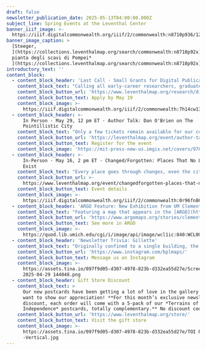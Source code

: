 ```yaml
---
draft: false
newsletter_publication_date: 2025-05-13T04:00:00.000Z
subject_line: Spring Events at the Leventhal Center
banner_iiif_image: >-
  https://iiif.digitalcommonwealth.org/iiif/2/commonwealth:n8710p936/122,117,6716,937/1400,/0/default.jpg
banner_image_caption: >
  [Steeger,
  ](https://collections.leventhalmap.org/search/commonwealth:n8710p92x)[*Nuova
  pianta degli scavi di Pompei*
  ](https://collections.leventhalmap.org/search/commonwealth:n8710p92x)[(1862)](https://collections.leventhalmap.org/search/commonwealth:n8710p92x)
introductory_text: ''
content_block:
  - content_block_header: 'Last Call · Small Grants for Digital Publications: Applications Due May 19'
    content_block_text: "Calling all early-career researchers, graduate students, and scholars! The deadline for our\_**Small Grants Fund for Early Career Digital Publications**\_is **May 19** for grant awards in the 2025–2026 academic year. The Small Grants program supports early career scholars through the process of producing a publication for general audiences in a digital format. The program is designed to catalyze creative projects which utilize a digital medium to present scholarly work through engaging, accessible, and experimental communicative modalities. Read about a past cohort of Small Grant awardees [here](https://www.leventhalmap.org/articles/small-grants-2024/).\n"
    content_block_button_url: 'https://www.leventhalmap.org/research/digital-publication-small-grants/'
    content_block_button_text: Apply by May 19
    content_block_image: >-
      https://iiif.digitalcommonwealth.org/iiif/2/commonwealth:7h14cw138/8114,449,4401,7777/,1200/0/default.jpg
  - content_block_header: >-
      In Person · May 29, 12 pm ET · Author Talk: Dan O'Brien on The
      Pointillistic City
    content_block_text: "Only a few tickets remain available for our conversation with\_**Dan O'Brien** and **Nigel Jacob** on O'Brien’s newly-released book\_*The Pointillistic City: How Microspatial Inequities Affect Well-Being in Our Communities, and What We Can Do about It.* This talk is\_free, open to the public, and will be held in person at the\_Central Library in Copley Square. **Lunch will be served and registration is required to attend.**\n\nDr.\_Dan\_O’Brien\_is Professor of Public Policy and Urban Affairs and Criminology\_and Criminal Justice at Northeastern University and Director of the Boston Area Research Initiative (BARI). His research focuses on equity in urban neighborhoods, including crime, environmental justice, and more. His three books,\_including *The Pointillistic City*, demonstrate the value of integrating data-driven science with community-oriented policy and practice.\n"
    content_block_button_url: 'https://leventhalmap.org/event/author-talk-dan-obrien-pointillistic-city/'
    content_block_button_text: Register for the event
    content_block_image: 'https://mit-press-new-us.imgix.net/covers/9780262550802.jpg?auto=format'
  - content_block_header: >-
      In-Person · May 16, 2 pm ET · Changed/Forgotten: Places That No Longer
      Exist
    content_block_text: "Every place goes through changes, even the cities, countries, and empires we think will be around until the end of time. Sometimes environmental shifts or disasters bring about a catastrophic collapse. Other times human whims and desires lead to the decimation of historic areas, irreversibly altering the very fabric of the region.\n\nThrough the maps on display in this\_*From The Vault*, we can revisit these places of the past. From the historic counterparts of modern day cities or the ancient ruins of a fallen society,\_*Changed/Forgotten*\_will show us just how much has changed, how much has been forgotten, and yet how much still remains from a time gone by.\n"
    content_block_button_url: >-
      https://www.leventhalmap.org/event/changedforgotten-places-that-no-longer-exist-from-the-vault-collections-showing/
    content_block_button_text: Event details
    content_block_image: >-
      https://iiif.digitalcommonwealth.org/iiif/2/commonwealth:0r96fn861/2644,1114,1246,2090/,1200/0/default.jpg
  - content_block_header: 'ARGO Feature: New Exhibition from UM Clements Library'
    content_block_text: "Featuring a map that appears in the [ARGO](https://www.argomaps.org/) portal, the new exhibition\_*[Bloody Work: Lexington and Concord 1775](https://clements.umich.edu/exhibit/bloody-work/)*\_explores the early months of 1775 in Massachusetts, the battles of April 19, and their immediate aftermath, giving an account of the events that ignited a nearly eight-year Revolutionary War between the British Empire and its American colonies. You can see the Clements Library’s map of the battles of Lexington and Concord in ARGO, and read on to discover letters and proclamation from these fateful months in spring 1775.\n"
    content_block_button_url: 'https://www.argomaps.org/stories/clements-exhibition/'
    content_block_button_text: See more in ARGO
    content_block_image: >-
      https://quod.lib.umich.edu/cgi/i/image/api/image/wcl1ic:840:WCL000934/2395,1233,1551,2211/,1200/0/default.jpg
  - content_block_header: 'Newsletter Trivia: Gillette'
    content_block_text: "Originally confined to a single building, the Gillette company grew to have a very sizable presence in South Boston. Gillette now has plans to renovate this company campus into a mixed-use live/work/leisure area. Which of the following industries was historically present on the site of the current Gillette campus in the late 19th and early 20th centuries?\n\n* Newspaper printing press\n* Fishery\n* Candy manufacturer\n* Sugar refinery\n\nThe answer to last newsletter’s question about which historic neighborhood had a reservoir that operated from 1849 to 1876 was **Beacon Hill**.\n\nCorrect answers will be included in a random draw—the winner will receive the next three\_[Map of the Month club](https://www.leventhalmap.org/donate/map-of-the-month/)\_postcards for free.\_***Congratulations to our last winner, Gretchen!*** In order to enter, make sure you follow us on [Bluesky](https://bsky.app/profile/bplmaps.bsky.social),\_[Instagram](https://www.instagram.com/bplmaps/)\_or\_[Facebook](https://www.facebook.com/bplmaps)\_and direct message or email us the answer to the following question. We’ll accept answers until **May 19 at 9 am ET.**\n"
    content_block_button_url: 'https://www.instagram.com/bplmaps/'
    content_block_button_text: Message us on Instagram
    content_block_image: >-
      https://assets.tina.io/097f9d05-d307-4978-823b-d332ea55d27e/Screenshot
      2025-04-29 144048.png
  - content_block_header: Gift Store Discount
    content_block_text: >
      Our new postcards have been getting a lot of love in the gallery and we
      want to show our appreciation! **For this month’s exclusive newsletter
      discount, each order will come with a 5-pack of our *Terrains of
      Independence* postcards, totally complementary.** No discount code needed.
    content_block_button_url: 'https://www.leventhalmap.org/store/'
    content_block_button_text: Visit the gift store
    content_block_image: >-
      https://assets.tina.io/097f9d05-d307-4978-823b-d332ea55d27e/TOI Postcards
      -Vertical.jpg
---
```


